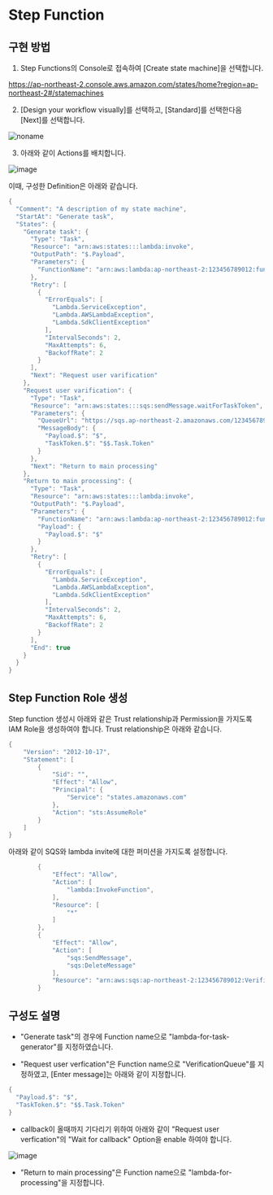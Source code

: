 # Step Function

## 구현 방법 

1) Step Functions의 Console로 접속하여 [Create state machine]을 선택합니다.

https://ap-northeast-2.console.aws.amazon.com/states/home?region=ap-northeast-2#/statemachines

2) [Design your workflow visually]를 선택하고, [Standard]를 선택한다음 [Next]를 선택합니다. 

![noname](https://user-images.githubusercontent.com/52392004/175047993-9616dc91-ab92-4ce9-9f0e-16a3dfec1594.png)

3) 아래와 같이 Actions를 배치합니다. 

![image](https://user-images.githubusercontent.com/52392004/175048408-123284fc-fd5b-49df-b2c7-b30b2b380e1c.png)

이때, 구성한 Definition은 아래와 같습니다. 

```java
{
  "Comment": "A description of my state machine",
  "StartAt": "Generate task",
  "States": {
    "Generate task": {
      "Type": "Task",
      "Resource": "arn:aws:states:::lambda:invoke",
      "OutputPath": "$.Payload",
      "Parameters": {
        "FunctionName": "arn:aws:lambda:ap-northeast-2:123456789012:function:lambda-for-task-generator"
      },
      "Retry": [
        {
          "ErrorEquals": [
            "Lambda.ServiceException",
            "Lambda.AWSLambdaException",
            "Lambda.SdkClientException"
          ],
          "IntervalSeconds": 2,
          "MaxAttempts": 6,
          "BackoffRate": 2
        }
      ],
      "Next": "Request user varification"
    },
    "Request user varification": {
      "Type": "Task",
      "Resource": "arn:aws:states:::sqs:sendMessage.waitForTaskToken",
      "Parameters": {
        "QueueUrl": "https://sqs.ap-northeast-2.amazonaws.com/123456789012/VerificationQueue",
        "MessageBody": {
          "Payload.$": "$",
          "TaskToken.$": "$$.Task.Token"
        }
      },
      "Next": "Return to main processing"
    },
    "Return to main processing": {
      "Type": "Task",
      "Resource": "arn:aws:states:::lambda:invoke",
      "OutputPath": "$.Payload",
      "Parameters": {
        "FunctionName": "arn:aws:lambda:ap-northeast-2:123456789012:function:lambda-for-processing",
        "Payload": {
          "Payload.$": "$"
        }
      },
      "Retry": [
        {
          "ErrorEquals": [
            "Lambda.ServiceException",
            "Lambda.AWSLambdaException",
            "Lambda.SdkClientException"
          ],
          "IntervalSeconds": 2,
          "MaxAttempts": 6,
          "BackoffRate": 2
        }
      ],
      "End": true
    }
  }
}
```

## Step Function Role 생성 

Step function 생성시 아래와 같은 Trust relationship과 Permission을 가지도록 IAM Role을 생성하여야 합니다. Trust relationship은 아래와 같습니다. 

```java
{
    "Version": "2012-10-17",
    "Statement": [
        {
            "Sid": "",
            "Effect": "Allow",
            "Principal": {
                "Service": "states.amazonaws.com"
            },
            "Action": "sts:AssumeRole"
        }
    ]
}
```

아래와 같이 SQS와 lambda invite에 대한 퍼미션을 가지도록 설정합니다.

```java
        {
            "Effect": "Allow",
            "Action": [
                "lambda:InvokeFunction",
            ],
            "Resource": [
                "*"
            ]
        },
        {
            "Effect": "Allow",
            "Action": [
                "sqs:SendMessage",
                "sqs:DeleteMessage"
            ],
            "Resource": "arn:aws:sqs:ap-northeast-2:123456789012:VerificationQueue"
        }
```        


## 구성도 설명 

- "Generate task"의 경우에 Function name으로 "lambda-for-task-generator"를 지정하였습니다. 

- "Request user verfication"은 Function name으로 "VerificationQueue"를 지정하였고, [Enter message]는 아래와 같이 지정합니다. 

```java
{
  "Payload.$": "$",
  "TaskToken.$": "$$.Task.Token"
}
```

- callback이 올때까지 기다리기 위하여 아래와 같이 "Request user verfication"의 "Wait for callback" Option을 enable 하여야 합니다.

![image](https://user-images.githubusercontent.com/52392004/175049854-43ffdd13-b989-4df1-ad16-786ced52f787.png)


- "Return to main processing"은 Function name으로 "lambda-for-processing"을 지정합니다. 

